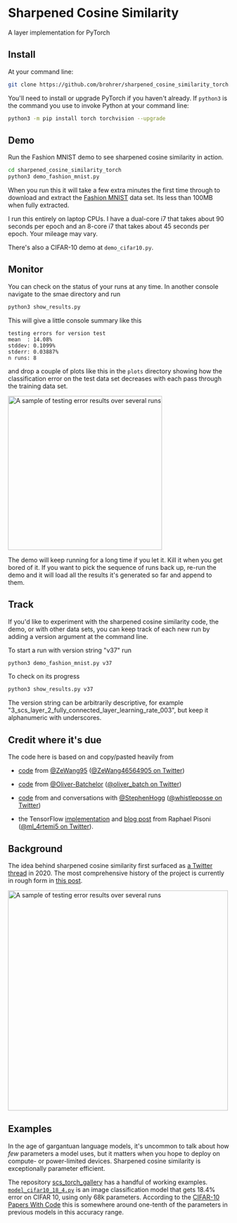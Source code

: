 # Sharpened Cosine Similarity
A layer implementation for PyTorch

## Install
At your command line:

```bash
git clone https://github.com/brohrer/sharpened_cosine_similarity_torch.git
```
You'll need to install or upgrade PyTorch if you haven't already.
If `python3` is the command you use to invoke Python at your command line:

```bash
python3 -m pip install torch torchvision --upgrade
```

## Demo
Run the Fashion MNIST demo to see sharpened cosine similarity in action.

```bash
cd sharpened_cosine_similarity_torch
python3 demo_fashion_mnist.py
```

When you run this it will take a few extra minutes the first time through to download and extract
the [Fashion MNIST](https://github.com/zalandoresearch/fashion-mnist) data set. Its less than 100MB
when fully extracted.

I run this entirely on laptop CPUs. I have a dual-core i7 that takes about 90 seconds per epoch and
an 8-core i7 that takes about 45 seconds per epoch. Your mileage may vary.

There's also a CIFAR-10 demo at `demo_cifar10.py`.

## Monitor
You can check on the status of your runs at any time. In another console navigate to the smae directory
and run

```bash
python3 show_results.py
```

This will give a little console summary like this

```
testing errors for version test
mean  : 14.08%
stddev: 0.1099%
stderr: 0.03887%
n runs: 8
```

and drop a couple of plots like this in the `plots` directory showing how the
classification error on the test data set decreases with each pass through
the training data set.

<img title="A sample of testing error results over several runs"
  src="images/results_sample.png" width=350 align=center>

The demo will keep running for a long time if you let it. Kill it when you get bored of it.
If you want to pick the sequence of runs back up, re-run the demo and it will load all
the results it's generated so far and append to them.

## Track
If you'd like to experiment with the sharpened cosine similarity code, the demo, or with other data sets,
you can keep track of each new run by adding a version argument at the command line.

To start a run with version string "v37" run

```bash
python3 demo_fashion_mnist.py v37
```

To check on its progress

```bash
python3 show_results.py v37
```

The version string can be arbitrarily descriptive, for example "3_scs_layer_2_fully_connected_layer_learning_rate_003",
but keep it alphanumeric with underscores.

## Credit where it's due
The code here is based on and copy/pasted heavily from 

* [code](https://github.com/ZeWang95/scs_pytorch/blob/main/scs.py)
from [@ZeWang95](https://github.com/ZeWang95)
([@ZeWang46564905 on Twitter](https://twitter.com/ZeWang46564905/status/1488371679936057348?s=20&t=lB_T74PcwZmlJ1rrdu8tfQ))

* [code](https://github.com/oliver-batchelor/scs_cifar/blob/main/src/scs.py)
from [@Oliver-Batchelor](https://github.com/oliver-batchelor)
([@oliver_batch on Twitter](https://twitter.com/oliver_batch/status/1488695910875820037?s=20&t=QOnrCRpXpOuC0XHApi6Z7A))

* [code](https://github.com/StephenHogg/SCS/blob/main/SCS/layer.py) from and conversations with
[@StephenHogg](https://github.com/StephenHogg) 
([@whistleposse on Twitter](https://twitter.com/whistle_posse/status/1488656595114663939?s=20&t=lB_T74PcwZmlJ1rrdu8tfQ))

* the TensorFlow [implementation](https://colab.research.google.com/drive/1Lo-P_lMbw3t2RTwpzy1p8h0uKjkCx-RB)
and [blog post](https://www.rpisoni.dev/posts/cossim-convolution/)
from Raphael Pisoni ([@ml_4rtemi5 on Twitter](https://twitter.com/ml_4rtemi5)).

## Background

The idea behind sharpened cosine similarity first surfaced as
[a Twitter thread](https://twitter.com/_brohrer_/status/1232063619657093120)
in 2020. The most comprehensive history of the project is currently in
rough form in
<a href="https://e2eml.school/scs.html">this post</a>.

<img title="A sample of testing error results over several runs"
  src="images/scs_tweet.png" width=500 align=center>
  
## Examples
In the age of gargantuan language models, it's uncommon to talk about how *few* parameters a model uses,
but it matters when you hope to deploy on compute- or power-limited devices. Sharpened cosine similarity
is exceptionally parameter efficient.

The repository <a href="https://github.com/brohrer/scs_torch_gallery">scs_torch_gallery</a>
has a handful of working examples.
[`model_cifar10_18_4.py`](model_cifar10_18_4.py) is an image
classification model that gets 18.4% error on CIFAR 10, using only 68k parameters.
According to the [CIFAR-10 Papers With Code](https://paperswithcode.com/sota/image-classification-on-cifar-10?dimension=PARAMS)
this is somewhere around one-tenth of the parameters in previous models in this accuracy range.
